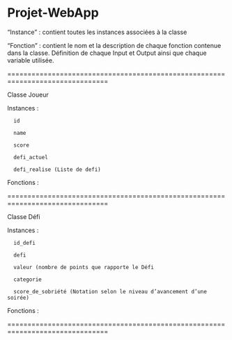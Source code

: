 # Projet-WebApp

“Instance” : contient toutes les instances associées à la classe 

“Fonction” : contient le nom et la description de chaque fonction contenue dans la classe. Définition de chaque Input et Output ainsi que chaque variable utilisée. 

===============================================================================

Classe Joueur 

Instances :  

      id

      name  

      score  

      defi_actuel 

      defi_realise (Liste de defi) 

 
Fonctions :   

 
===============================================================================

Classe Défi 

Instances :  

      id_defi 

      defi 

      valeur (nombre de points que rapporte le Défi 

      categorie  

      score_de_sobriété (Notation selon le niveau d’avancement d’une soirée) 

 

Fonctions :

===============================================================================
